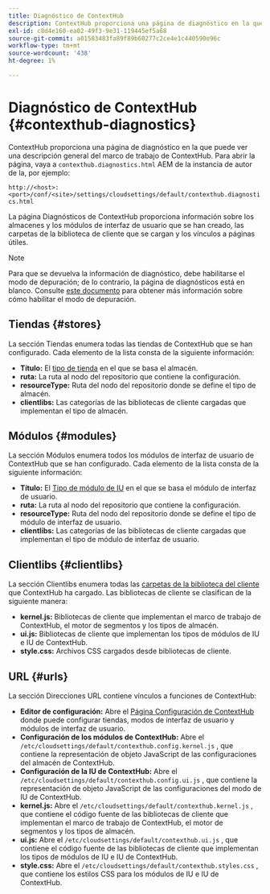 ```yaml
---
title: Diagnóstico de ContextHub
description: ContextHub proporciona una página de diagnóstico en la que puede ver una descripción general del marco de trabajo de ContextHub
exl-id: c8d4e160-ea02-49f3-9e31-119445ef5a68
source-git-commit: a01583483fa89f89b60277c2ce4e1c440590e96c
workflow-type: tm+mt
source-wordcount: '438'
ht-degree: 1%

---
```


# Diagnóstico de ContextHub {#contexthub-diagnostics}

ContextHub proporciona una página de diagnóstico en la que puede ver una descripción general del marco de trabajo de ContextHub. Para abrir la página, vaya a `contexthub.diagnostics.html` AEM de la instancia de autor de la, por ejemplo:

`http://<host>:<port>/conf/<site>/settings/cloudsettings/default/contexthub.diagnostics.html`

La página Diagnósticos de ContextHub proporciona información sobre los almacenes y los módulos de interfaz de usuario que se han creado, las carpetas de la biblioteca de cliente que se cargan y los vínculos a páginas útiles.

>[!NOTE]
>
>Para que se devuelva la información de diagnóstico, debe habilitarse el modo de depuración; de lo contrario, la página de diagnósticos está en blanco. Consulte [este documento](configuring-contexthub.md#debugging-contexthub) para obtener más información sobre cómo habilitar el modo de depuración.

## Tiendas {#stores}

La sección Tiendas enumera todas las tiendas de ContextHub que se han configurado. Cada elemento de la lista consta de la siguiente información:

* **Título:** El [tipo de tienda](sample-stores.md) en el que se basa el almacén.
* **ruta:** La ruta al nodo del repositorio que contiene la configuración.
* **resourceType:** Ruta del nodo del repositorio donde se define el tipo de almacén.
* **clientlibs:** Las categorías de las bibliotecas de cliente cargadas que implementan el tipo de almacén.

## Módulos {#modules}

La sección Módulos enumera todos los módulos de interfaz de usuario de ContextHub que se han configurado. Cada elemento de la lista consta de la siguiente información:

* **Título:** El [Tipo de módulo de IU](sample-modules.md) en el que se basa el módulo de interfaz de usuario.
* **ruta:** La ruta al nodo del repositorio que contiene la configuración.
* **resourceType:** Ruta del nodo del repositorio donde se define el tipo de módulo de interfaz de usuario.
* **clientlibs:** Las categorías de las bibliotecas de cliente cargadas que implementan el tipo de módulo de interfaz de usuario.

## Clientlibs {#clientlibs}

La sección Clientlibs enumera todas las [carpetas de la biblioteca del cliente](/help/implementing/developing/introduction/clientlibs.md) que ContextHub ha cargado. Las bibliotecas de cliente se clasifican de la siguiente manera:

* **kernel.js:** Bibliotecas de cliente que implementan el marco de trabajo de ContextHub, el motor de segmentos y los tipos de almacén.
* **ui.js:** Bibliotecas de cliente que implementan los tipos de módulos de IU e IU de ContextHub.
* **style.css:** Archivos CSS cargados desde bibliotecas de cliente.

## URL {#urls}

La sección Direcciones URL contiene vínculos a funciones de ContextHub:

* **Editor de configuración:** Abre el [Página Configuración de ContextHub](configuring-contexthub.md) donde puede configurar tiendas, modos de interfaz de usuario y módulos de interfaz de usuario.
* **Configuración de los módulos de ContextHub:** Abre el `/etc/cloudsettings/default/contexthub.config.kernel.js` , que contiene la representación de objeto JavaScript de las configuraciones del almacén de ContextHub.
* **Configuración de la IU de ContextHub:** Abre el `/etc/cloudsettings/default/contexthub.config.ui.js` , que contiene la representación de objeto JavaScript de las configuraciones del modo de IU de ContextHub.
* **kernel.js:** Abre el `/etc/cloudsettings/default/contexthub.kernel.js` , que contiene el código fuente de las bibliotecas de cliente que implementan el marco de trabajo de ContextHub, el motor de segmentos y los tipos de almacén.
* **ui.js:** Abre el `/etc/cloudsettings/default/contexthub.ui.js` , que contiene el código fuente de las bibliotecas de cliente que implementan los tipos de módulos de IU e IU de ContextHub.
* **style.css:** Abre el `/etc/cloudsettings/default/contexthub.styles.css` , que contiene los estilos CSS para los módulos de IU e IU de ContextHub.
